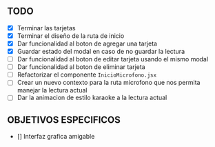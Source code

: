 ## TODO

- [x] Terminar las tarjetas
- [x] Terminar el diseño de la ruta de inicio
- [x] Dar funcionalidad al boton de agregar una tarjeta
- [x] Guardar estado del modal en caso de no guardar la lectura
- [ ] Dar funcionalidad al boton de editar tarjeta usando el mismo modal
- [ ] Dar funcionalidad al boton de eliminar tarjeta
- [ ] Refactorizar el componente `InicioMicrofono.jsx`
- [ ] Crear un nuevo contexto para la ruta microfono que nos permita manejar la lectura actual
- [ ] Dar la animacion de estilo karaoke a la lectura actual

## OBJETIVOS ESPECIFICOS

- [] Interfaz grafica amigable

